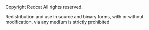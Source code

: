 Copyright Redcat
All rights reserved.

Redistribution and use in source and binary forms, with or without
modification, via any medium is strictly prohibited
